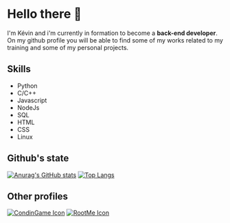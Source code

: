 # Hello there 👋
I'm Kévin and i'm currently in formation to become a **back-end developer**.
On my github profile you will be able to find some of my works related to my training and some of my personal projects.

## Skills
- Python
- C/C++
- Javascript
- NodeJs
- SQL
- HTML
- CSS
- Linux

## Github's state
[![Anurag's GitHub stats](https://github-readme-stats.vercel.app/api?username=Kero3333)](https://github.com/Kero3333/github-readme-stats)
[![Top Langs](https://github-readme-stats.vercel.app/api/top-langs/?username=Kero3333)](https://github.com/anuraghazra/github-readme-stats)

## Other profiles

[![CondinGame Icon](https://static-aznet.codingame.com/assets/favicon_32_32.61e066ad.ico)](https://www.codingame.com/profile/7927689e093447a7ff10aaa03d367faa2400934)
[![RootMe Icon](https://www.root-me.org/squelettes/img/rblackGrand32.png)](https://www.root-me.org/Saiko-87875?inc=info&lang=fr)
